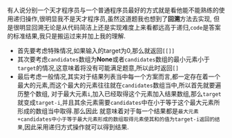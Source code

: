有人说分别一个天才程序员与一个普通程序员最好的方式就是看他能不能熟练的使用递归操作,很明显我不是天才程序员,虽然这道题我也想到了**回溯**方法去实现,
但是很明显回溯无论是从代码简洁上还是实现难度上来看都远高于递归,`code`是答案的标准结果,我只是搬运过来并加上我的理解.

* 首先要考虑特殊情况,如果输入的target为0,那么就返回`[[]]`
* 其次要考虑`candidates`数组为**None**或者`candidates`数组的最小元素小于`target`的情况,这意味着将没有可能满足题意,所以此时返回`[]`
* 最后考虑一般情况,其实对于结果列表当中每一个方案而言,都一定存在着一个最大的元素,而这个最大的元素往往就在`candidates`数组当中,所以首先就要遍历整个数组,
对于最大元素`i`,加入已经取得这个元素加入结果数组,那么`target`就变成`target-i`,并且其余元素需要`candidates`中在小于等于这个最大元素所形成的数组当中取得.那么因此
就意味着对于每一个结果都是`最大元素+candidates中小于等于最大元素形成的数组取得元素使其和的值为target-i返回的结果`,因此采用递归方式操作就可以得到结果.
